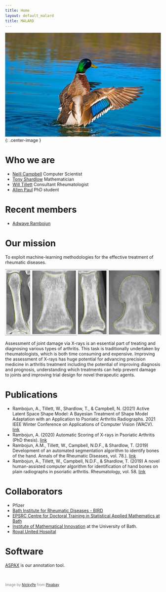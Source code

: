 ```yaml
---
title: Home
layout: default_malard
title: MALARD
---
```




![](/assets/images/duck-4077117_640.jpg){: .center-image }




# Who we are

- [Neill Campbell](https://ndfcampbell.org/) Computer Scientist
- [Tony Shardlow](https://people.bath.ac.uk/tjs42/) Mathematician 
- [Will Tillett](https://researchportal.bath.ac.uk/en/persons/william-tillett) Consultant Rheumatologist 
- [Allen Paul]()  PhD student 

# Recent members

- [Adwaye Rambojun](https://uk.linkedin.com/in/adwaye-rambojun) 

# Our mission

To exploit machine-learning methodologies for the effective treatment of rheumatic diseases.

![annotated X-ray](/assets/images/fingers.webp)

Assessment of joint damage via X-rays is an essential part of treating and diagnosing various types of arthritis. This task is traditionally undertaken by rheumatologists, which is both time consuming and expensive. Improving the assessment of X-rays has huge potential for advancing precision medicine in arthritis treatment including the potential of improving diagnosis and prognosis, understanding which treatments can help prevent damage to joints and improving trial design for novel therapeutic agents.

# Publications

- Rambojun, A., Tillett, W., Shardlow, T., & Campbell, N. (2021) Active Latent Space Shape Model: A Bayesian Treatment of Shape Model Adaptation with an Application to Psoriatic Arthritis Radiographs. 2021 IEEE Winter Conference on Applications of Computer Vision (WACV). [link](https://people.bath.ac.uk//tjs42/assets/pubs/R38.pdf)
- Rambojun, A. (2020) Automatic Scoring of X-rays in Psoriatic Arthritis (PhD thesis). [link](http://researchportal.bath.ac.uk/en/studentTheses/automatic-scoring-of-x-rays-in-psoriatic-arthritis)
- Rambojun, A.M., Tillett, W., Campbell, N.D.F., & Shardlow, T. (2019) Development of an automated segmentation algorithm to identify bones of the hand. Annals of the Rheumatic Diseases, vol. 78.). [link](http://doi.org/10.1136/annrheumdis-2019-eular.2336)
- Rambojun, A., Tillett, W., Campbell, N.D.F., & Shardlow, T. (2019) A novel human-assisted computer algorithm for identification of hand bones on plain radiographs in psoriatic arthritis. Rheumatology, vol. 58. [link](http://doi.org/10.1093/rheumatology/kez106.031)

# Collaborators

- Pfizer
- [Bath Institute for Rheumatic Diseases - BIRD](https://www.birdbath.org.uk/)
- [EPSRC Centre for Doctoral Training in Statistical Applied Mathematics at Bath](https://www.bath.ac.uk/centres-for-doctoral-training/epsrc-centre-for-doctoral-training-in-statistical-applied-mathematics-samba/)
- [Institute of Mathematical Innovation](https://imibath.ac.uk/) at the University of Bath.
- [Royal United Hospital](https://www.ruh.nhs.uk/RNHRD/patients/services/rheumatology/psoriatic_arthritis/index.asp)


# Software

[ASPAX](https://github.com/adwaye/aspax) is our annotation tool.

<br>
<p style="color:grey"><small>
Image by <a href="https://pixabay.com/users/nickype-10327513/?utm_source=link-attribution&amp;utm_medium=referral&amp;utm_campaign=image&amp;utm_content=4077117">NickyPe</a> from <a href="https://pixabay.com/?utm_source=link-attribution&amp;utm_medium=referral&amp;utm_campaign=image&amp;utm_content=4077117">Pixabay</a></small></p>